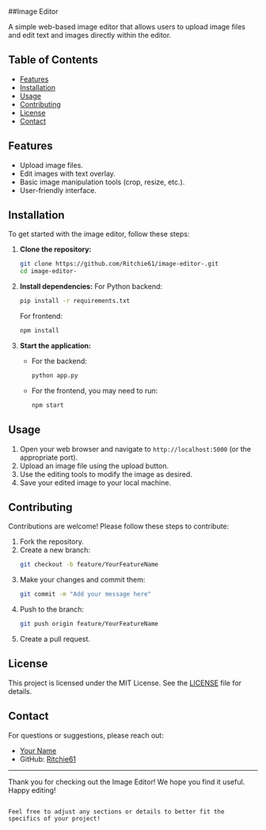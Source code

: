 ##Image Editor

A simple web-based image editor that allows users to upload image files and edit text and images directly within the editor.

## Table of Contents
- [Features](#features)
- [Installation](#installation)
- [Usage](#usage)
- [Contributing](#contributing)
- [License](#license)
- [Contact](#contact)

## Features
- Upload image files.
- Edit images with text overlay.
- Basic image manipulation tools (crop, resize, etc.).
- User-friendly interface.

## Installation

To get started with the image editor, follow these steps:

1. **Clone the repository:**
   ```bash
   git clone https://github.com/Ritchie61/image-editor-.git
   cd image-editor-
   ```

2. **Install dependencies:**
   For Python backend:
   ```bash
   pip install -r requirements.txt
   ```

   For frontend:
   ```bash
   npm install
   ```

3. **Start the application:**
   - For the backend:
     ```bash
     python app.py
     ```
   - For the frontend, you may need to run:
     ```bash
     npm start
     ```

## Usage

1. Open your web browser and navigate to `http://localhost:5000` (or the appropriate port).
2. Upload an image file using the upload button.
3. Use the editing tools to modify the image as desired.
4. Save your edited image to your local machine.

## Contributing

Contributions are welcome! Please follow these steps to contribute:

1. Fork the repository.
2. Create a new branch:
   ```bash
   git checkout -b feature/YourFeatureName
   ```
3. Make your changes and commit them:
   ```bash
   git commit -m "Add your message here"
   ```
4. Push to the branch:
   ```bash
   git push origin feature/YourFeatureName
   ```
5. Create a pull request.

## License

This project is licensed under the MIT License. See the [LICENSE](LICENSE) file for details.

## Contact

For questions or suggestions, please reach out:

- [Your Name](your-email@example.com)
- GitHub: [Ritchie61](https://github.com/Ritchie61)

---

Thank you for checking out the Image Editor! We hope you find it useful. Happy editing!
```

Feel free to adjust any sections or details to better fit the specifics of your project!
